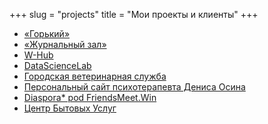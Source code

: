 +++
slug = "projects"
title = "Мои проекты и клиенты"
+++

- [«Горький»](https://gorky.media/)
- [«Журнальный зал»](https://magazines.gorky.media)
- [W-Hub](https://w-hub.ru/)
- [DataScienceLab](https://datasciencelab.ru/)
- [Городская ветеринарная служба](https://vetrabota.ru/)
- [Персональный сайт психотерапевта Дениса Осина](https://d-osin.com/)
- [Diaspora* pod FriendsMeet.Win](https://friendsmeet.win)
- [Центр Бытовых Услуг](https://santehnik-home.ru/)
